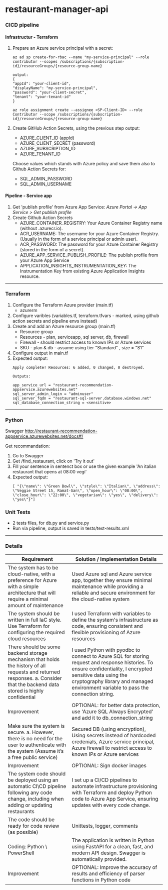 # restaurant-manager-api

### CICD pipeline

#### Infrastructur - Terraform
1. Prepare an Azure service principal with a secret: 
    ```
    az ad sp create-for-rbac --name "my-service-principal" --role contributor --scopes /subscriptions/{subscription-id}/resourceGroups/{resource-group-name}
    ```
    ```
    output:
    {
    "appId": "your-client-id",
    "displayName": "my-service-principal",
    "password": "your-client-secret",
    "tenant": "your-tenant-id"
    }
    ```
    ```
    az role assignment create --assignee <SP-Client-ID> --role Contributor --scope /subscriptions/{subscription-id}/resourceGroups/{resource-group-name}
    ```
1. Create GitHub Action Secrets, using the previous step output:
    - AZURE_CLIENT_ID (appId)
    - AZURE_CLIENT_SECRET (password)
    - AZURE_SUBSCRIPTION_ID
    - AZURE_TENANT_ID

    Choose values which stands with Azure policy and save them also to Github Action Secrets for:
    - SQL_ADMIN_PASSWORD
    - SQL_ADMIN_USERNAME

#### Pipeline - Service app
1. Get 'publish profile' from Azure App Service: _Azure Portal -> App Service > Get publish profile_
1. Create Github Action Secrets
    - AZURE_CONTAINER_REGISTRY: Your Azure Container Registry name (without .azurecr.io).
    - ACR_USERNAME: The username for your Azure Container Registry. (Usually in the form of a service principal or admin user).
    - ACR_PASSWORD: The password for your Azure Container Registry (stored in the form of a secret).
    - AZURE_APP_SERVICE_PUBLISH_PROFILE: The publish profile from your Azure App Service
    - APPLICATION_INSIGHTS_INSTRUMENTATION_KEY: The Instrumentation Key from existing Azure Application Insights resource.


---

### Terraform
1. Configure the Terraform Azure provider (main.tf)
    - azurerm
1. Configure varibles (variables.tf, terraform.tfvars - marked, using github action secrets and pipeline envs instead) 
1. Create and add an Azure resource group (main.tf)
    - Resource group
    - Resources - plan, serviceapp, sql server, db, firewall
    - Firewall - should restrict access to known IPs or Azure services
    - SKU - plan & db - assume using tier "Standard" , size = "S1"
1. Configure output in main.tf
1. Expected output:
    ```
    Apply complete! Resources: 6 added, 0 changed, 0 destroyed.

    Outputs:

    app_service_url = "restaurant-recommendation-appservice.azurewebsites.net"
    sql_server_admin_login = "adminuser"
    sql_server_fqdn = "restaurant-sql-server.database.windows.net"
    sql_database_connection_string = <sensitive>
    ```

---

### Python
Swagger http://restaurant-recommendation-appservice.azurewebsites.net/docs#/

Get recommandation:
1. Go to Swagger
1. Get /find_restaurant, click on 'Try it out'
1. Fill your sentence in sentenct box or use the given example 'An italian restaurant that opens at 08:00 vegi'
1. Expected output: 
    ```
    [ "{\"name\": \"Green Bowl\", \"style\": \"Italian\", \"address\": \"Veggie Street 15, Ramat-Gan\", \"open_hour\": \"08:00\", \"close_hour\": \"22:00\", \"vegetarian\": \"yes\", \"delivery\": \"yes\"}"] 
    ```

### Unit Tests
* 2 tests files, for db.py and service.py
* Run via pipeline, output is saved in tests/test-results.xml

---

###  Details
Requirement | Solution / Implementation Details
--- | --- 
The system has to be cloud-native, with a preference for Azure with a simple architecture that will require a minimal amount of maintenance | Used Azure sql and Azure service app, together they ensure minimal maintenance while providing a reliable and secure environment for the cloud-native system
The system should be written in full IaC style. Use Terraform for configuring the required cloud resources | I used Terraform with variables to define the system's infrastructure as code, ensuring consistent and flexible provisioning of Azure resources
There should be some backend storage mechanism that holds the history of all requests and returned responses. a. Consider that the backend data stored is highly confidential | I used Python with pyodbc to connect to Azure SQL for storing request and response histories. To ensure confidentiality, I encrypted sensitive data using the cryptography library and managed environment variable to pass the connection string. 
Improvement | OPTIONAL: for better data protection, use 'Azure SQL Always Encrypted' and add it to db_connection_string
Make sure the system is secure. a. However, there is no need for the user to authenticate with the system (Assume it’s a free public service) | Secured DB (using encryption), Using secrets instead of hardcoded credenials, Azure service principal, Azure firewall to restrict access to known IPs or Azure services
Improvement | OPTIONAL: Sign docker images 
The system code should be deployed using an automatic CI\CD pipeline following any code change, including when adding or updating restaurants | I set up a CI/CD pipelines to automate infrastructure provisioning with Terraform and deploy Python code to Azure App Service, ensuring updates with every code change.
The code should be ready for code review (as possible) | Unittests, logger, comments
Coding: Python \ PowerShell |  The application is written in Python using FastAPI for a clean, fast, and modern API design. Swagger is automatically provided.
Improvement | OPTIONAL: Improve the accuracy of results and efficiency of parser functions in Python code 
    
